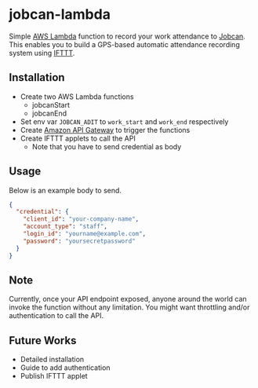 # jobcan-lambda

Simple [AWS Lambda](https://aws.amazon.com/lambda/) function to record your work attendance to [Jobcan](https://jobcan.ne.jp/).
This enables you to build a GPS-based automatic attendance recording system using [IFTTT](https://ifttt.com).

## Installation

- Create two AWS Lambda functions
  - jobcanStart
  - jobcanEnd
- Set env var `JOBCAN_ADIT` to `work_start` and `work_end` respectively
- Create [Amazon API Gateway](https://aws.amazon.com/api-gateway/) to trigger the functions
- Create IFTTT applets to call the API
  - Note that you have to send credential as body

## Usage

Below is an example body to send.

```json
{
  "credential": {
    "client_id": "your-company-name",
    "account_type": "staff",
    "login_id": "yourname@example.com",
    "password": "yoursecretpassword"
  }
}
```

## Note

Currently, once your API endpoint exposed, anyone around the world can invoke the function without any limitation.
You might want throttling and/or authentication to call the API.

## Future Works

- Detailed installation
- Guide to add authentication
- Publish IFTTT applet
